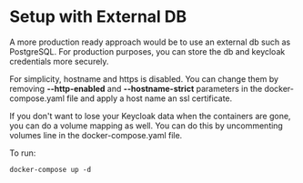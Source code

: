 # Setup with External DB

A more production ready approach would be to use an external db such as PostgreSQL. For production purposes, you can
store the db and keycloak credentials more securely.

For simplicity, hostname and https is disabled. You can change them by removing <b>--http-enabled</b> and <b>--hostname-strict</b> parameters
in the docker-compose.yaml file and apply a host name an ssl certificate.

If you don't want to lose your Keycloak data when the containers are gone, you can do a volume mapping as well. You can do this by uncommenting 
volumes line in the docker-compose.yaml file.

To run:
```
docker-compose up -d
```